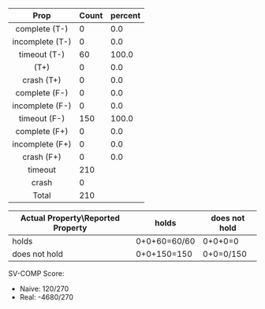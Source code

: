 
| Prop | Count | percent |
|:----:|:------|:--|
|complete   (T-)|0| 0.0 |
|incomplete (T-)|0|0.0 |
|timeout    (T-)|60|100.0 |
|           (T+)|0|0.0 |
|crash      (T+)|0|0.0 |
|complete   (F-)|0|0.0 |
|incomplete (F-)|0|0.0 |
|timeout    (F-)|150|100.0 |
|complete   (F+)|0|0.0 |
|incomplete (F+)|0|0.0 |
|crash      (F+)|0|0.0 |
|timeout        |210| |
|crash          |0| |
|Total          |210| |

| Actual Property\Reported Property | holds | does not hold |
|------------------------------------|-------|---------------|
| holds | 0+0+60=60/60 | 0+0+0=0 |
| does not hold | 0+0+150=150 | 0+0=0/150 |

SV-COMP Score:

* Naive: 120/270
* Real: -4680/270

